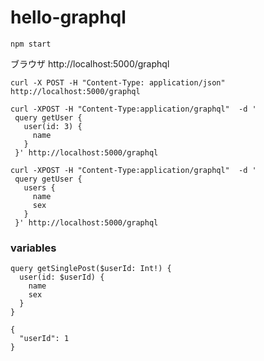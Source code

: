 # hello-graphql

`npm start`

ブラウザ
http://localhost:5000/graphql

`curl -X POST -H "Content-Type: application/json" http://localhost:5000/graphql`

```
curl -XPOST -H "Content-Type:application/graphql"  -d '
 query getUser {
   user(id: 3) {
     name
   }
 }' http://localhost:5000/graphql
```

```
curl -XPOST -H "Content-Type:application/graphql"  -d '
 query getUser {
   users {
     name
     sex
   }
 }' http://localhost:5000/graphql
```

### variables

```
query getSinglePost($userId: Int!) {
  user(id: $userId) {
    name
    sex
  }
}
```

```
{
  "userId": 1
}
```
